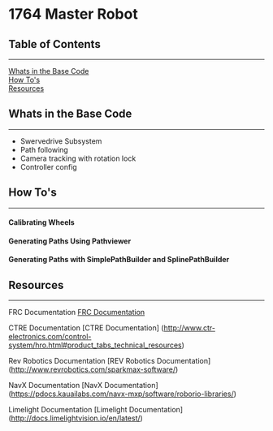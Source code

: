 1764 Master Robot
=======

## Table of Contents
---
[Whats in the Base Code](#whats-in-the-base-code)  
[How To's](#how-tos)  
[Resources](#resources)  

## Whats in the Base Code
---
* Swervedrive Subsystem  
* Path following  
* Camera tracking with rotation lock  
* Controller config  

## How To's
---
#### Calibrating Wheels
#### Generating Paths Using Pathviewer
#### Generating Paths with SimplePathBuilder and SplinePathBuilder

## Resources
---

FRC Documentation [FRC Documentation](https://wpilib.screenstepslive.com/s/currentCS/m/java/l/1027503-installing-c-and-java-development-tools-for-frc)

CTRE Documentation [CTRE Documentation] (http://www.ctr-electronics.com/control-system/hro.html#product_tabs_technical_resources)

Rev Robotics Documentation [REV Robotics Documentation] (http://www.revrobotics.com/sparkmax-software/)

NavX Documentation [NavX Documentation] (https://pdocs.kauailabs.com/navx-mxp/software/roborio-libraries/)

Limelight Documentation [Limelight Documentation] (http://docs.limelightvision.io/en/latest/)